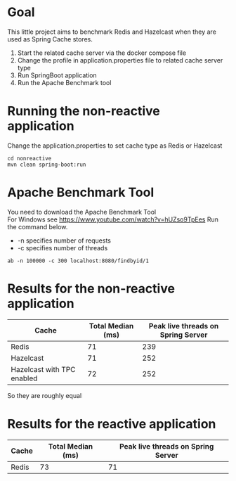 # Goal
This little project aims to benchmark Redis and Hazelcast when they are used as Spring Cache stores.  
1. Start the related cache server via the docker compose file
2. Change the profile in application.properties file to related cache server type
3. Run SpringBoot application
4. Run the Apache Benchmark tool

# Running the non-reactive application 
Change the application.properties to set cache type as Redis or Hazelcast 
```
cd nonreactive
mvn clean spring-boot:run
```

# Apache Benchmark Tool
You need to download the Apache Benchmark Tool  
For Windows see https://www.youtube.com/watch?v=hUZso9TpEes
Run the command below.   
- -n specifies number of requests
- -c specifies number of threads

```
ab -n 100000 -c 300 localhost:8080/findbyid/1
```

# Results for the non-reactive application
| Cache | Total Median (ms) | Peak live threads on Spring Server |
|-|--|------------------------------------|
| Redis |71| 239                                |
| Hazelcast|71| 252                                |
| Hazelcast with TPC enabled|72| 252                                |

So they are roughly equal

# Results for the reactive application
| Cache | Total Median (ms) | Peak live threads on Spring Server |
|-|---|---|
| Redis | 73| 71|





